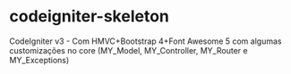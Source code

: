 # codeigniter-skeleton
CodeIgniter v3 - Com HMVC+Bootstrap 4+Font Awesome 5 com algumas customizações no core (MY_Model, MY_Controller, MY_Router e MY_Exceptions)
